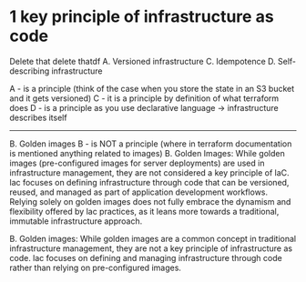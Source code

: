 

# 1 key principle of infrastructure as code
Delete that delete thatdf
A. Versioned infrastructure
C. Idempotence
D. Self-describing infrastructure

A - is a principle (think of the case when you store the state in an S3 bucket and it gets versioned)
C - it is a principle by definition of what terraform does
D - is a principle as you use declarative language -> infrastructure describes itself


----

B. Golden images
B - is NOT a principle (where in terraform documentation is mentioned anything related to images)
B. Golden Images: While golden images (pre-configured images for server deployments) are used in infrastructure management, they are not considered a key principle of laC. lac focuses on defining infrastructure through code that can be versioned, reused, and managed as part of application development workflows. Relying solely on golden images does not fully embrace the dynamism and flexibility offered by lac practices, as it leans more towards a traditional, immutable infrastructure approach.

B. Golden images: While golden images are a common concept in traditional infrastructure management, they are not a key principle of infrastructure as code. lac focuses on defining and managing infrastructure through code rather than relying on pre-configured images.

